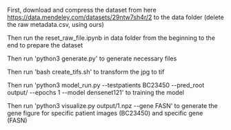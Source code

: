 





First, download and compress the dataset from here https://data.mendeley.com/datasets/29ntw7sh4r/2  to the data folder (delete the raw metadata.csv, using ours)

Then run the reset_raw_file.ipynb in data folder from the beginning to the end to prepare the dataset

Then run 'python3 generate.py' to generate necessary files 

Then run 'bash create_tifs.sh' to transform the jpg to tif

Then run 'python3 model_run.py --testpatients BC23450 --pred_root output/ --epochs 1 --model densenet121' to training the model

Then run  'python3 visualize.py output/1.npz --gene FASN' to generate the gene figure for specific patient images (BC23450) and specific gene (FASN)
